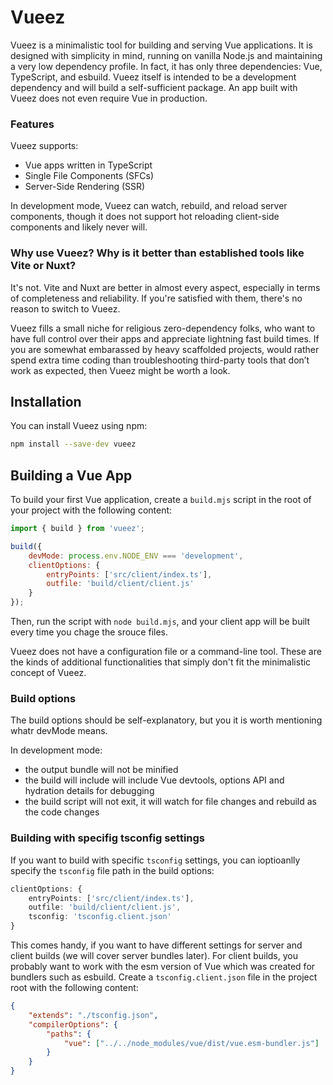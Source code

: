 # Vueez

Vueez is a minimalistic tool for building and serving Vue applications. It is designed with simplicity in mind, running
on vanilla Node.js and maintaining a very low dependency profile. In fact, it has only three dependencies: Vue,
TypeScript, and esbuild. Vueez itself is intended to be a development dependency and will build a self-sufficient
package. An app built with Vueez does not even require Vue in production.

### Features

Vueez supports:

- Vue apps written in TypeScript
- Single File Components (SFCs)
- Server-Side Rendering (SSR)

In development mode, Vueez can watch, rebuild, and reload server components, though it does not support hot reloading
client-side components and likely never will.

### Why use Vueez? Why is it better than established tools like Vite or Nuxt?

It's not. Vite and Nuxt are better in almost every aspect, especially in terms of completeness and reliability. If
you're satisfied with them, there's no reason to switch to Vueez.

Vueez fills a small niche for religious zero-dependency folks, who want to have full control over their apps and
appreciate lightning fast build times. If you are somewhat embarassed by heavy scaffolded projects, would rather spend
extra time coding than troubleshooting third-party tools that don’t work as expected, then Vueez might be worth a look.

## Installation

You can install Vueez using npm:

```bash
npm install --save-dev vueez
```

## Building a Vue App

To build your first Vue application, create a `build.mjs` script in the root of your project with the following content:

```javascript
import { build } from 'vueez';

build({
	devMode: process.env.NODE_ENV === 'development',
	clientOptions: {
		entryPoints: ['src/client/index.ts'],
		outfile: 'build/client/client.js'
	}
});
```

Then, run the script with `node build.mjs`, and your client app will be built every time you chage the srouce files.

Vueez does not have a configuration file or a command-line tool. These are the kinds of additional functionalities that
simply don't fit the minimalistic concept of Vueez.

### Build options

The build options should be self-explanatory, but you it is worth mentioning whatr devMode means.

In development mode:

- the output bundle will not be minified
- the build will include will include Vue devtools, options API and hydration details for debugging
- the build script will not exit, it will watch for file changes and rebuild as the code changes

### Building with specifig tsconfig settings

If you want to build with specific `tsconfig` settings, you can ioptioanlly specify the `tsconfig` file path in the
build options:

```typescript
clientOptions: {
	entryPoints: ['src/client/index.ts'],
	outfile: 'build/client/client.js',
	tsconfig: 'tsconfig.client.json'
}
```

This comes handy, if you want to have different settings for server and client builds (we will cover server bundles
later). For client builds, you probably want to work with the esm version of Vue which was created for bundlers such as esbuild.
Create a `tsconfig.client.json` file in the project root with the following content:

```json
{
	"extends": "./tsconfig.json",
	"compilerOptions": {
		"paths": {
			"vue": ["../../node_modules/vue/dist/vue.esm-bundler.js"]
		}
	}
}
```
